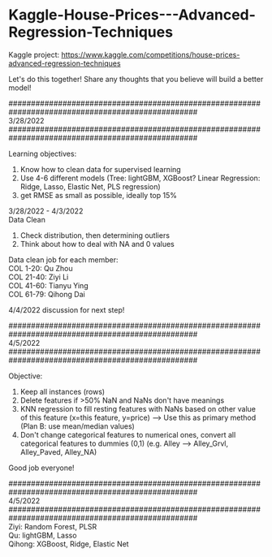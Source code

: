 # Kaggle-House-Prices---Advanced-Regression-Techniques
Kaggle project: https://www.kaggle.com/competitions/house-prices-advanced-regression-techniques

Let's do this together! Share any thoughts that you believe will build a better model!


################################################################################################## <br />
3/28/2022 <br />
################################################################################################## <br />

Learning objectives: 
1. Know how to clean data for supervised learning
2. Use 4-6 different models (Tree: lightGBM, XGBoost? Linear Regression: Ridge, Lasso, Elastic Net, PLS regression)
3. get RMSE as small as possible, ideally top 15%


3/28/2022 - 4/3/2022 <br />
Data Clean <br />
1) Check distribution, then determining outliers
2) Think about how to deal with NA and 0 values

Data clean job for each member: <br />
COL 1-20: Qu Zhou <br />
COL 21-40: Ziyi Li <br />
COL 41-60: Tianyu Ying <br />
COL 61-79: Qihong Dai <br />

4/4/2022 discussion for next step!

################################################################################################## <br />
4/5/2022 <br />
################################################################################################## <br />

Objective:
1. Keep all instances (rows)
2. Delete features if >50% NaN and NaNs don't have meanings
3. KNN regression to fill resting features with NaNs based on other value of this feature (x=this feature, y=price) --> Use this as primary method (Plan B: use mean/median values)
4. Don't change categorical features to numerical ones, convert all categorical features to dummies (0,1) (e.g. Alley --> Alley_Grvl, Alley_Paved, Alley_NA)

Good job everyone!

################################################################################################## <br />
4/5/2022 <br />
################################################################################################## <br />
Ziyi: Random Forest, PLSR <br />
Qu: lightGBM, Lasso <br />
Qihong: XGBoost, Ridge, Elastic Net <br />
